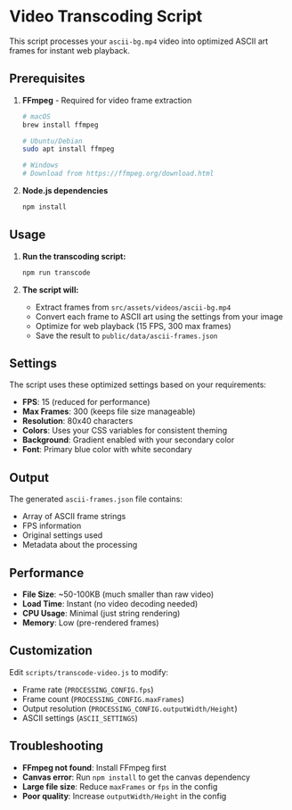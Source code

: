 # Video Transcoding Script

This script processes your `ascii-bg.mp4` video into optimized ASCII art frames for instant web playback.

## Prerequisites

1. **FFmpeg** - Required for video frame extraction

   ```bash
   # macOS
   brew install ffmpeg

   # Ubuntu/Debian
   sudo apt install ffmpeg

   # Windows
   # Download from https://ffmpeg.org/download.html
   ```

2. **Node.js dependencies**
   ```bash
   npm install
   ```

## Usage

1. **Run the transcoding script:**

   ```bash
   npm run transcode
   ```

2. **The script will:**
   - Extract frames from `src/assets/videos/ascii-bg.mp4`
   - Convert each frame to ASCII art using the settings from your image
   - Optimize for web playback (15 FPS, 300 max frames)
   - Save the result to `public/data/ascii-frames.json`

## Settings

The script uses these optimized settings based on your requirements:

- **FPS**: 15 (reduced for performance)
- **Max Frames**: 300 (keeps file size manageable)
- **Resolution**: 80x40 characters
- **Colors**: Uses your CSS variables for consistent theming
- **Background**: Gradient enabled with your secondary color
- **Font**: Primary blue color with white secondary

## Output

The generated `ascii-frames.json` file contains:

- Array of ASCII frame strings
- FPS information
- Original settings used
- Metadata about the processing

## Performance

- **File Size**: ~50-100KB (much smaller than raw video)
- **Load Time**: Instant (no video decoding needed)
- **CPU Usage**: Minimal (just string rendering)
- **Memory**: Low (pre-rendered frames)

## Customization

Edit `scripts/transcode-video.js` to modify:

- Frame rate (`PROCESSING_CONFIG.fps`)
- Frame count (`PROCESSING_CONFIG.maxFrames`)
- Output resolution (`PROCESSING_CONFIG.outputWidth/Height`)
- ASCII settings (`ASCII_SETTINGS`)

## Troubleshooting

- **FFmpeg not found**: Install FFmpeg first
- **Canvas error**: Run `npm install` to get the canvas dependency
- **Large file size**: Reduce `maxFrames` or `fps` in the config
- **Poor quality**: Increase `outputWidth/Height` in the config

